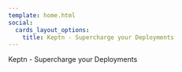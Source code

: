 ```yaml
---
template: home.html
social:
  cards_layout_options:
    title: Keptn - Supercharge your Deployments
---
```


Keptn - Supercharge your Deployments
